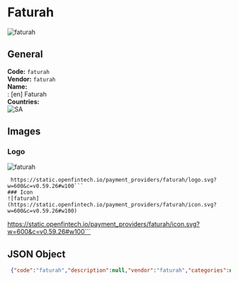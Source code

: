 # Faturah 
![faturah](https://static.openfintech.io/payment_providers/faturah/logo.svg?w=600&c=v0.59.26#w100)  
## General 
**Code:** `faturah`  
**Vendor:** `faturah`  
**Name:**  
:	[en] Faturah  
**Countries:**  
![SA](https://cdnjs.cloudflare.com/ajax/libs/flag-icon-css/3.3.0/flags/4x3/SA.svg#w24)  
 
## Images 
### Logo 
![faturah](https://static.openfintech.io/payment_providers/faturah/logo.svg?w=600&c=v0.59.26#w100)  
```
 https://static.openfintech.io/payment_providers/faturah/logo.svg?w=600&c=v0.59.26#w100```  
### Icon 
![faturah](https://static.openfintech.io/payment_providers/faturah/icon.svg?w=600&c=v0.59.26#w100)  
```
 https://static.openfintech.io/payment_providers/faturah/icon.svg?w=600&c=v0.59.26#w100```  
## JSON Object 
```json
 {"code":"faturah","description":null,"vendor":"faturah","categories":null,"countries":["SA"],"payment_method":null,"payout_method":null,"metadata":{"about_payments_code":"faturah"},"name":{"en":"Faturah"}}```  
